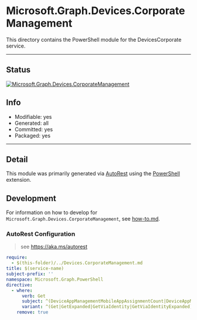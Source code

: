 <!-- region Generated -->
# Microsoft.Graph.Devices.CorporateManagement
This directory contains the PowerShell module for the DevicesCorporate service.

---
## Status
[![Microsoft.Graph.Devices.CorporateManagement](https://img.shields.io/powershellgallery/v/Microsoft.Graph.Devices.CorporateManagement.svg?style=flat-square&label=Microsoft.Graph.Devices.CorporateManagement "Microsoft.Graph.Devices.CorporateManagement")](https://www.powershellgallery.com/packages/Microsoft.Graph.Devices.CorporateManagement/)

## Info
- Modifiable: yes
- Generated: all
- Committed: yes
- Packaged: yes

---
## Detail
This module was primarily generated via [AutoRest](https://github.com/Azure/autorest) using the [PowerShell](https://github.com/Azure/autorest.powershell) extension.

## Development
For information on how to develop for `Microsoft.Graph.Devices.CorporateManagement`, see [how-to.md](how-to.md).
<!-- endregion -->

### AutoRest Configuration

> see https://aka.ms/autorest

``` yaml
require:
  - $(this-folder)/../Devices.CorporateManagement.md
title: $(service-name)
subject-prefix: ''
namespace: Microsoft.Graph.PowerShell
directive:
  - where:
      verb: Get
      subject: ^(DeviceAppManagementMobileAppAssignmentCount|DeviceAppManagementMobileAppCategoryCount|DeviceAppManagementMobileAppContentVersionFileCount|DeviceAppManagementMobileAppContentVersionCount|DeviceAppManagementMobileAppContentVersionContainedAppCount|DeviceAppManagementMobileAppRelationshipCount)$
      variant: ^(Get|GetExpanded|GetViaIdentity|GetViaIdentityExpanded)([1-9]{1,2})$
    remove: true
```
